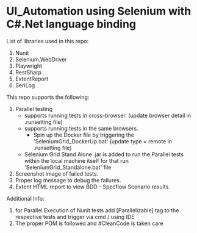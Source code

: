 # UI_Automation using Selenium with C#.Net language binding

List of libraries used in this repo:

1. Nunit
2. Selenium.WebDriver
3. Playwright
4. RestSharp
5. ExtentReport
6. SeriLog

This repo supports the following:

1. Parallel testing 
    * supports running tests in cross-browser. (update browser detail in .runsetting file)
    * supports running tests in the same browsers.
        - Spin up the Docker file by triggering the 'SeleniumGrid_DockerUp.bat' (update type = remote in .runsetting file)
    * Selenium Grid Stand Alone .jar is added to run the Parallel tests within the local machine itself for that run 'SeleniumGrid_Standalone.bat' file
2. Screenshot image of failed tests.
3. Proper log message to debug the failures.
4. Extent HTML report to view BDD - Specflow Scenario results.

Additional Info: 

1. for Parallel Execution of Nunit tests add [Parallelizable] tag to the respective tests and trigger via cmd / using IDE
2. The proper POM is followed and #CleanCode is taken care
